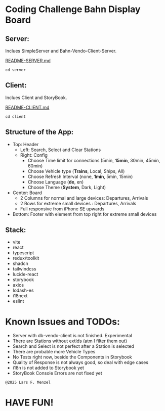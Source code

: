 # Coding Challenge Bahn Display Board

## Server:
Inclues SimpleServer and Bahn-Vendo-Client-Server.

[README-SERVER.md](server/README-SERVER.md)

`cd server`

## Client:
Inclues Client and StoryBook.

[README-CLIENT.md](client/README-CLIENT.md)

`cd client`

## Structure of the App:
- Top: Header
  - Left: Search, Select and Clear Stations
  - Right: Config
    - Choose Time limit for connections (5min, **15min**, 30min, 45min, 60min) 
    - Choose Vehicle type (**Trains**, Local, Ships, All)
    - Choose Refresh Interval (none, **1min**, 5min, 15min)
    - Choose Language (**de**, en)
    - Choose Theme (**System**, Dark, Light)
- Center: Board
  - 2 Columns for normal and large devices: Departures, Arrivals
  - 2 Rows for extreme small devices : Departures, Arrivals
  - Full responsive from iPhone SE upwards
- Bottom: Footer with element from top right for extreme small devices

## Stack:
- vite
- react
- typescript
- redux/toolkit
- shadcn
- tailwindcss
- lucide-react
- storybook
- axios
- lodash-es
- i18next
- eslint

# Known Issues and TODOs:
- Server with db-vendo-client is not finished. Experimental
- There are Stations without extIds (atm I filter them out)
- Search and Select is not perfect after a Station is selected
- There are probable more Vehicle Types
- No Tests right now, beside the Components in Storybook
- Quality of Response is not always good, so deal with edge cases
- i18n is not added to Storybook yet
- StoryBook Console Errors are not fixed yet

`@2025 Lars F. Menzel`
# **HAVE FUN!**

